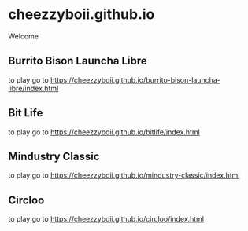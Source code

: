 # cheezzyboii.github.io
Welcome
## Burrito Bison Launcha Libre
to play go to https://cheezzyboii.github.io/burrito-bison-launcha-libre/index.html
## Bit Life
to play go to https://cheezzyboii.github.io/bitlife/index.html
## Mindustry Classic
to play go to https://cheezzyboii.github.io/mindustry-classic/index.html
## Circloo
to play go to https://cheezzyboii.github.io/circloo/index.html
